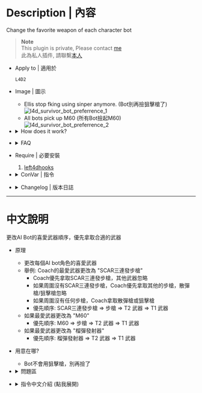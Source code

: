 # Description | 內容
Change the favorite weapon of each character bot

> __Note__ <br/>
This plugin is private, Please contact [me](https://github.com/fbef0102/Game-Private_Plugin#私人插件列表-private-plugins-list)<br/>
此為私人插件, 請聯繫[本人](https://github.com/fbef0102/Game-Private_Plugin#私人插件列表-private-plugins-list)

* Apply to | 適用於
	```
	L4D2
	```

* Image | 圖示
	* Ellis stop fking using sinper anymore. (Bot別再撿狙擊槍了)
	<br/>![l4d_survivor_bot_preferrence_1](image/l4d_survivor_bot_preferrence_1.gif)
	* All bots pick up M60 (所有Bot撿起M60)
	<br/>![l4d_survivor_bot_preferrence_2](image/l4d_survivor_bot_preferrence_2.jpg)

* <details><summary>How does it work?</summary>

	* Change bot's favorite weapon.
	* For example: Coach's favorite weapon changed to "SCAR Rifle"
		* Coach will pick up SCAR Rifle prior to any other weapons
		* If no SCAR Rifle near around, Coach will pick up any rifle weapons prior to shoutgun and sniper rifle
		* If no any rifles near around, Coach will pick up shoutgun or sniper rifle
		* Priority: SCAR Rifle => Any Rifle => Any T2 weapons => Any T1 weapons
	* If favorite weapon changed to "M60"
		* Priority: M60 => Any Rifle => Any T2 weapons => Any T1 weapons
	* If favorite weapon changed to "Grenade Launcher"
		* Priority: Grenade Launcher => Any T2 weapons => Any T1 weapons
</details>

* <details><summary>FAQ</summary>

	* How to make bots pick up "M60" and "Grenade Launcher"?
		1. Install [Mission and Weapons - Info Editor](https://forums.alliedmods.net/showthread.php?t=310586)
		2. Modify ```data/l4d_info_editor_weapons.cfg```
			```c
			"weapon_rifle_m60"
			{
				"Tier" "2"
			}
			"weapon_grenade_launcher"
			{
				"Tier" "2"
			}
			```
</details>

* Require | 必要安裝
	1. [left4dhooks](https://forums.alliedmods.net/showthread.php?t=321696)

* <details><summary>ConVar | 指令</summary>

	* cfg/sourcemod/l4d_survivor_bot_preferrence.cfg
		```php
		// 0=Plugin off, 1=Plugin on.
		l4d_survivor_bot_preferrence_enable "1"

		// Nick's favorite weapon, 1-Autoshot, 2-SPAS, 3-M16, 4-SCAR, 5-AK47, 6-SG552, 7-Mil Sniper, 8-AWP, 9-Scout, 10=Hunt Rif, 11=M60, 12=Grenade L
		// 0=Game Default
		l4d_survivor_bot_preferrence_nick "1"

		// Ellis's favorite weapon, 1-Autoshot, 2-SPAS, 3-M16, 4-SCAR, 5-AK47, 6-SG552, 7-Mil Sniper, 8-AWP, 9-Scout, 10=Hunt Rif, 11=M60, 12=Grenade L
		// 0=Game Default
		l4d_survivor_bot_preferrence_ellis "2"

		// Rochelle's favorite weapon, 1-Autoshot, 2-SPAS, 3-M16, 4-SCAR, 5-AK47, 6-SG552, 7-Mil Sniper, 8-AWP, 9-Scout, 10=Hunt Rif, 11=M60, 12=Grenade L
		// 0=Game Default
		l4d_survivor_bot_preferrence_rochelle "3"

		// Coach's favorite weapon, 1-Autoshot, 2-SPAS, 3-M16, 4-SCAR, 5-AK47, 6-SG552, 7-Mil Sniper, 8-AWP, 9-Scout, 10=Hunt Rif, 11=M60, 12=Grenade L
		// 0=Game Default
		l4d_survivor_bot_preferrence_coach "4"

		// Bill's favorite weapon, 1-Autoshot, 2-SPAS, 3-M16, 4-SCAR, 5-AK47, 6-SG552, 7-Mil Sniper, 8-AWP, 9-Scout, 10=Hunt Rif, 11=M60, 12=Grenade L
		// 0=Game Default
		l4d_survivor_bot_preferrence_bill "5"

		// Zoey's favorite weapon, 1-Autoshot, 2-SPAS, 3-M16, 4-SCAR, 5-AK47, 6-SG552, 7-Mil Sniper, 8-AWP, 9-Scout, 10=Hunt Rif, 11=M60, 12=Grenade L
		// 0=Game Default
		l4d_survivor_bot_preferrence_zoey "6"

		// Francis's favorite weapon, 1-Autoshot, 2-SPAS, 3-M16, 4-SCAR, 5-AK47, 6-SG552, 7-Mil Sniper, 8-AWP, 9-Scout, 10=Hunt Rif, 11=M60, 12=Grenade L
		// 0=Game Default
		l4d_survivor_bot_preferrence_francis "7"

		// Louis's favorite weapon, 1-Autoshot, 2-SPAS, 3-M16, 4-SCAR, 5-AK47, 6-SG552, 7-Mil Sniper, 8-AWP, 9-Scout, 10=Hunt Rif, 11=M60, 12=Grenade L
		// 0=Game Default
		l4d_survivor_bot_preferrence_louis "10"
		```
</details>

* <details><summary>Changelog | 版本日誌</summary>

	* v1.1 (2024-7-16)
		* Add M60 and Grenade Launcher
		* Update Cvars

	* v1.0 (2023-12-7)
		* Initial Release
		* Credit: [Forgetest](https://github.com/jensewe)
</details>

- - - -
# 中文說明
更改AI Bot的喜愛武器順序，優先拿取合適的武器

* 原理
	* 更改每個AI bot角色的喜愛武器
	* 舉例: Coach的最愛武器更改為 "SCAR三連發步槍"
		* Coach優先拿取SCAR三連發步槍，其他武器忽略
		* 如果周圍沒有SCAR三連發步槍，Coach優先拿取其他的步槍，散彈槍/狙擊槍忽略
		* 如果周圍沒有任何步槍，Coach拿取散彈槍或狙擊槍
		* 優先順序: SCAR三連發步槍 => 步槍 => T2 武器 => T1 武器
	* 如果最愛武器更改為 "M60"
		* 優先順序: M60 => 步槍 => T2 武器 => T1 武器
	* 如果最愛武器更改為 "榴彈發射器"
		* 優先順序: 榴彈發射器 => T2 武器 => T1 武器

* 用意在哪?
	* Bot不會用狙擊槍，別再撿了

* <details><summary>問題區</summary>

	* 如何讓Bots可以撿起 "M60" 與 "榴彈發射器" ?
		1. 安裝 [Mission and Weapons - Info Editor](https://forums.alliedmods.net/showthread.php?t=310586)
		2. 修改文件 ```data/l4d_info_editor_weapons.cfg```
			```c
			"weapon_rifle_m60"
			{
				"Tier" "2"
			}
			"weapon_grenade_launcher"
			{
				"Tier" "2"
			}
			```
</details>

* <details><summary>指令中文介紹 (點我展開)</summary>

	* cfg/sourcemod/l4d_survivor_bot_preferrence.cfg
		```php
		// 0=關閉插件, 1=啟動插件
		l4d_survivor_bot_preferrence_enable "1"

		// Nick 的喜愛武器, 1-自動連發散彈槍, 2-SPAS戰術散彈槍, 3-M16步槍, 4-SCAR步槍, 5-AK47, 6-SG552三連發步槍, 7-軍用狙擊槍, 8-AWP, 9-Scout, 10=獵槍 (狙擊槍), 11=M60, 12=榴彈發射器
		// 0=遊戲預設喜愛武器
		l4d_survivor_bot_preferrence_nick "1"

		// Ellis 的喜愛武器, 1-自動連發散彈槍, 2-SPAS戰術散彈槍, 3-M16步槍, 4-SCAR步槍, 5-AK47, 6-SG552三連發步槍, 7-軍用狙擊槍, 8-AWP, 9-Scout, 10=獵槍 (狙擊槍), 11=M60, 12=榴彈發射器
		// 0=遊戲預設喜愛武器
		l4d_survivor_bot_preferrence_ellis "2"

		// Rochelle 的喜愛武器, 1-自動連發散彈槍, 2-SPAS戰術散彈槍, 3-M16步槍, 4-SCAR步槍, 5-AK47, 6-SG552三連發步槍, 7-軍用狙擊槍, 8-AWP, 9-Scout, 10=獵槍 (狙擊槍), 11=M60, 12=榴彈發射器
		// 0=遊戲預設喜愛武器
		l4d_survivor_bot_preferrence_rochelle "3"

		// Coach 的喜愛武器, 1-自動連發散彈槍, 2-SPAS戰術散彈槍, 3-M16步槍, 4-SCAR步槍, 5-AK47, 6-SG552三連發步槍, 7-軍用狙擊槍, 8-AWP, 9-Scout, 10=獵槍 (狙擊槍), 11=M60, 12=榴彈發射器
		// 0=遊戲預設喜愛武器
		l4d_survivor_bot_preferrence_coach "4"

		// Bill 的喜愛武器, 1-自動連發散彈槍, 2-SPAS戰術散彈槍, 3-M16步槍, 4-SCAR步槍, 5-AK47, 6-SG552三連發步槍, 7-軍用狙擊槍, 8-AWP, 9-Scout, 10=獵槍 (狙擊槍), 11=M60, 12=榴彈發射器
		// 0=遊戲預設喜愛武器
		l4d_survivor_bot_preferrence_bill "5"

		// Zoey 的喜愛武器, 1-自動連發散彈槍, 2-SPAS戰術散彈槍, 3-M16步槍, 4-SCAR步槍, 5-AK47, 6-SG552三連發步槍, 7-軍用狙擊槍, 8-AWP, 9-Scout, 10=獵槍 (狙擊槍), 11=M60, 12=榴彈發射器
		// 0=遊戲預設喜愛武器
		l4d_survivor_bot_preferrence_zoey "6"

		// Francis 的喜愛武器, 1-自動連發散彈槍, 2-SPAS戰術散彈槍, 3-M16步槍, 4-SCAR步槍, 5-AK47, 6-SG552三連發步槍, 7-軍用狙擊槍, 8-AWP, 9-Scout, 10=獵槍 (狙擊槍), 11=M60, 12=榴彈發射器
		// 0=遊戲預設喜愛武器
		l4d_survivor_bot_preferrence_francis "7"

		// Louis 的喜愛武器, 1-自動連發散彈槍, 2-SPAS戰術散彈槍, 3-M16步槍, 4-SCAR步槍, 5-AK47, 6-SG552三連發步槍, 7-軍用狙擊槍, 8-AWP, 9-Scout, 10=獵槍 (狙擊槍), 11=M60, 12=榴彈發射器
		// 0=遊戲預設喜愛武器
		l4d_survivor_bot_preferrence_louis "10"
		```
</details>
